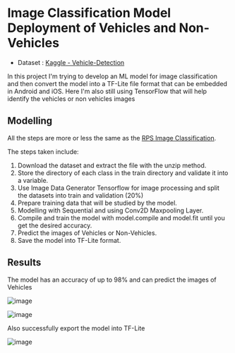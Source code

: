 # Image Classification Model Deployment of Vehicles and Non-Vehicles

- Dataset : [Kaggle - Vehicle-Detection](https://www.kaggle.com/brsdincer/vehicle-detection-image-set)

In this project I'm trying to develop an ML model for image classification and then convert the model into a TF-Lite file format that can be embedded in Android and iOS. Here I'm also still using TensorFlow that will help identify the vehicles or non vehicles images

## Modelling

All the steps are more or less the same as the [RPS Image Classification](https://github.com/denevawidya/RPS_Image_Classification).

The steps taken include:
1. Download the dataset and extract the file with the unzip method.
2. Store the directory of each class in the train directory and validate it into a variable.
3. Use Image Data Generator Tensorflow for image processing and split the datasets into train and validation (20%)
4. Prepare training data that will be studied by the model.
5. Modelling with Sequential and using Conv2D Maxpooling Layer.
6. Compile and train the model with model.compile and model.fit until you get the desired accuracy.
7. Predict the images of Vehicles or Non-Vehicles.
8. Save the model into TF-Lite format.

## Results

The model has an accuracy of up to 98% and can predict the images of Vehicles

![image](https://user-images.githubusercontent.com/87906938/127177073-61c7c159-108b-4dee-ab80-48b60d41a2e2.png)

![image](https://user-images.githubusercontent.com/87906938/127176880-a2b5832a-5cfc-47f6-87fe-b5f4d587e057.png)

Also successfully export the model into TF-Lite

![image](https://user-images.githubusercontent.com/87906938/127177002-1555ea1a-1f25-4a1b-a242-e524dfd5abbd.png)

